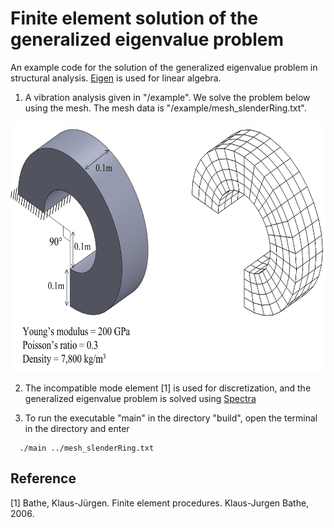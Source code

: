 # Finite element solution of the generalized eigenvalue problem

An example code for the solution of the generalized eigenvalue problem in structural analysis. [Eigen](https://eigen.tuxfamily.org/index.php?title=Main_Page) is used for linear algebra.

1. A vibration analysis given in "/example". We solve the problem below using the mesh. The mesh data is "/example/mesh_slenderRing.txt".

<dl>
<img src="example/vibrationAnalysis/problem_description.jpg" width="626" height="400">  
</dl>

2. The incompatible mode element [1] is used for discretization, and the generalized eigenvalue problem is solved using [Spectra](https://spectralib.org/)

3. To run the executable "main" in the directory "build", open the terminal in the directory and enter
 
```
  ./main ../mesh_slenderRing.txt
```

## Reference
[1] Bathe, Klaus-Jürgen. Finite element procedures. Klaus-Jurgen Bathe, 2006.




